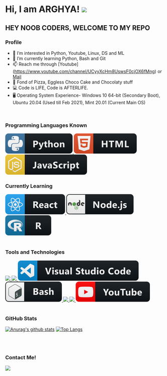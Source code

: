 # Hi, I am ARGHYA! <img src="https://raw.githubusercontent.com/MartinHeinz/MartinHeinz/master/wave.gif" width="30px">

## HEY NOOB CODERS, WELCOME TO MY REPO

### Profile

- 👀 I’m interested in Python, Youtube, Linux, DS and ML
- 🌱 I’m currently learning Python, Bash and Git
- 📫 Reach me through [Youtube] (https://www.youtube.com/channel/UCyyXcHm8UswsF0cjOX6fMng) or [Mail](codersera.helper.community@gmail.com)
- 🍔 Fond of Pizza, Eggless Choco Cake and Chocolaty stuff
- 💻 Code is LIFE, Code is AFTERLIFE. 
- 🖥️ Operating System Experience- Windows 10 64-bit (Secondary Boot), Ubuntu 20.04 (Used till Feb 2021), Mint 20.01 (Current Main OS)

<br>

### Programming Languages Known

<a href='#'>
  <img src="https://raw.githubusercontent.com/MikeCodesDotNET/ColoredBadges/master/svg/dev/languages/python.svg">
</a>

<a href='#'>
  <img src="https://raw.githubusercontent.com/MikeCodesDotNET/ColoredBadges/master/svg/dev/languages/html.svg">
</a>

<a href='#'>
  <img src="https://raw.githubusercontent.com/MikeCodesDotNET/ColoredBadges/master/svg/dev/languages/js.svg">
</a>

<br>

### Currently Learning

<a href="#">
    <img src="https://raw.githubusercontent.com/MikeCodesDotNET/ColoredBadges/master/svg/dev/frameworks/react.svg">
</a> 

<a href="#">
    <img src="https://raw.githubusercontent.com/MikeCodesDotNET/ColoredBadges/master/svg/dev/frameworks/nodejs.svg">
</a> 

<a href="#">
    <img src="https://raw.githubusercontent.com/MikeCodesDotNET/ColoredBadges/master/svg/dev/languages/r.svg">
</a> 

<br>
<br>

### Tools and Technologies

<a href="#">
    <img src="https://raw.githubusercontent.com/klaasnicolaas/ColoredBadges/new-badges/svg/dev/tools/git.svg">
</a> 
<a href="#">
    <img src="https://raw.githubusercontent.com/klaasnicolaas/ColoredBadges/new-badges/svg/dev/services/github.svg">
</a> 
<a href="#">
    <img src="https://raw.githubusercontent.com/MikeCodesDotNET/ColoredBadges/master/svg/dev/tools/visualstudio_code.svg">
</a> 
<a href="#">
    <img src="https://raw.githubusercontent.com/MikeCodesDotNET/ColoredBadges/master/svg/dev/tools/bash.svg">
</a> 
<a href="#">
    <img src="https://raw.githubusercontent.com/MikeCodesDotNET/ColoredBadges/master/svg/services/npm.svg">
</a> 
<a href="#">
    <img src="https://raw.githubusercontent.com/klaasnicolaas/ColoredBadges/new-badges/svg/devices/pc.svg">
</a> 
<a href="#">
    <img src="https://raw.githubusercontent.com/MikeCodesDotNET/ColoredBadges/master/svg/streaming/youtube.svg">
</a> 

<br>
<br>



### GitHub Stats
[![Anurag's github stats](https://github-readme-stats.vercel.app/api?username=arghyagod-coder&hide=issues&theme=dracula)](https://github.com/anuraghazra/github-readme-stats)
[![Top Langs](https://github-readme-stats.vercel.app/api/top-langs/?username=arghyagod-coder&theme=dracula)](https://github.com/anuraghazra/github-readme-stats)

<br>
<br>

### Contact Me!
<a href="https://discordapp.com/users/794984520712847390">
  <img src="https://raw.githubusercontent.com/fenix-hub/ColoredBadges/master/svg/social/discord.svg">
</a>

<br>
<br>



<!---
arghyagod-coder/arghyagod-coder is a ✨ special ✨ repository because its `README.md` (this file) appears on your GitHub profile.
You can click the Preview link to take a look at your changes.
--->

